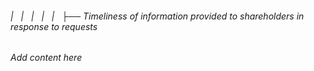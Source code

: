 ###### |   |   |   |   |   ├── Timeliness of information provided to shareholders in response to requests

*Add content here*
